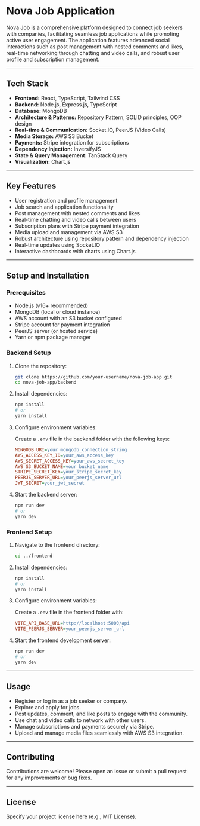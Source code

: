 # Nova Job Application

Nova Job is a comprehensive platform designed to connect job seekers with companies, facilitating seamless job applications while promoting active user engagement. The application features advanced social interactions such as post management with nested comments and likes, real-time networking through chatting and video calls, and robust user profile and subscription management.

---

## Tech Stack

- **Frontend:** React, TypeScript, Tailwind CSS  
- **Backend:** Node.js, Express.js, TypeScript  
- **Database:** MongoDB  
- **Architecture & Patterns:** Repository Pattern, SOLID principles, OOP design  
- **Real-time & Communication:** Socket.IO, PeerJS (Video Calls)  
- **Media Storage:** AWS S3 Bucket  
- **Payments:** Stripe integration for subscriptions  
- **Dependency Injection:** InversifyJS  
- **State & Query Management:** TanStack Query  
- **Visualization:** Chart.js  

---

## Key Features

- User registration and profile management  
- Job search and application functionality  
- Post management with nested comments and likes  
- Real-time chatting and video calls between users  
- Subscription plans with Stripe payment integration  
- Media upload and management via AWS S3  
- Robust architecture using repository pattern and dependency injection  
- Real-time updates using Socket.IO  
- Interactive dashboards with charts using Chart.js  

---

## Setup and Installation

### Prerequisites

- Node.js (v16+ recommended)  
- MongoDB (local or cloud instance)  
- AWS account with an S3 bucket configured  
- Stripe account for payment integration  
- PeerJS server (or hosted service)  
- Yarn or npm package manager  

### Backend Setup

1. Clone the repository:

    ```bash
    git clone https://github.com/your-username/nova-job-app.git
    cd nova-job-app/backend
    ```

2. Install dependencies:

    ```bash
    npm install
    # or
    yarn install
    ```

3. Configure environment variables:

    Create a `.env` file in the backend folder with the following keys:

    ```ini
    MONGODB_URI=your_mongodb_connection_string
    AWS_ACCESS_KEY_ID=your_aws_access_key
    AWS_SECRET_ACCESS_KEY=your_aws_secret_key
    AWS_S3_BUCKET_NAME=your_bucket_name
    STRIPE_SECRET_KEY=your_stripe_secret_key
    PEERJS_SERVER_URL=your_peerjs_server_url
    JWT_SECRET=your_jwt_secret
    ```

4. Start the backend server:

    ```bash
    npm run dev
    # or
    yarn dev
    ```

### Frontend Setup

1. Navigate to the frontend directory:

    ```bash
    cd ../frontend
    ```

2. Install dependencies:

    ```bash
    npm install
    # or
    yarn install
    ```

3. Configure environment variables:

    Create a `.env` file in the frontend folder with:

    ```ini
    VITE_API_BASE_URL=http://localhost:5000/api
    VITE_PEERJS_SERVER=your_peerjs_server_url
    ```

4. Start the frontend development server:

    ```bash
    npm run dev
    # or
    yarn dev
    ```

---

## Usage

- Register or log in as a job seeker or company.  
- Explore and apply for jobs.  
- Post updates, comment, and like posts to engage with the community.  
- Use chat and video calls to network with other users.  
- Manage subscriptions and payments securely via Stripe.  
- Upload and manage media files seamlessly with AWS S3 integration.  

---

## Contributing

Contributions are welcome! Please open an issue or submit a pull request for any improvements or bug fixes.

---

## License

Specify your project license here (e.g., MIT License).
